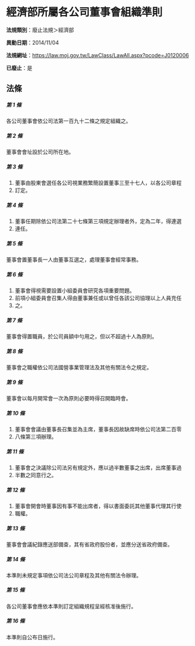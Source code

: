 # 經濟部所屬各公司董事會組織準則

**法規類別**：廢止法規＞經濟部

**異動日期**：2014/11/04  

**法規網址**：https://law.moj.gov.tw/LawClass/LawAll.aspx?pcode=J0120006

**已廢止**：是



## 法條
##### 第 1 條
各公司董事會依公司法第一百九十二條之規定組織之。

##### 第 2 條
董事會會址設於公司所在地。

##### 第 3 條
1. 董事由股東會選任各公司視業務繁簡設置董事三至十七人，以各公司章程
1. 訂定。

##### 第 4 條
1. 董事任期除依公司法第二十七條第三項規定辦理者外，定為二年，得連選
1. 連任。

##### 第 5 條
董事會置董事長一人由董事互選之，處理董事會經常事務。

##### 第 6 條
1. 董事會得視需要設置小組委員會研究各項重要問題。
1. 前項小組委員會召集人得由董事兼任或以曾任各該公司協理以上人員充任
1. 之。

##### 第 7 條
董事會得置職員，於公司員額中勻用之，但以不超過十人為原則。

##### 第 8 條
董事會之職權依公司法國營事業管理法及其他有關法令之規定。

##### 第 9 條
董事會以每月開常會一次為原則必要時得召開臨時會。

##### 第 10 條
1. 董事會會議由董事長召集並為主席，董事長因故缺席時依公司法第二百零
1. 八條第三項辦理。

##### 第 11 條
1. 董事會之決議除公司法另有規定外，應以過半數董事之出席，出席董事過
1. 半數之同意行之。

##### 第 12 條
1. 董事會開會時董事因有事不能出席者，得以書面委託其他董事代理其行使
1. 職權。

##### 第 13 條
董事會會議紀錄應送部備查，其有省政府股份者，並應分送省政府備查。

##### 第 14 條
本準則未規定事項依公司法公司章程及其他有關法令辦理。

##### 第 15 條
各公司董事會應依本準則訂定組織規程呈經核准後施行。

##### 第 16 條
本準則自公布日施行。



